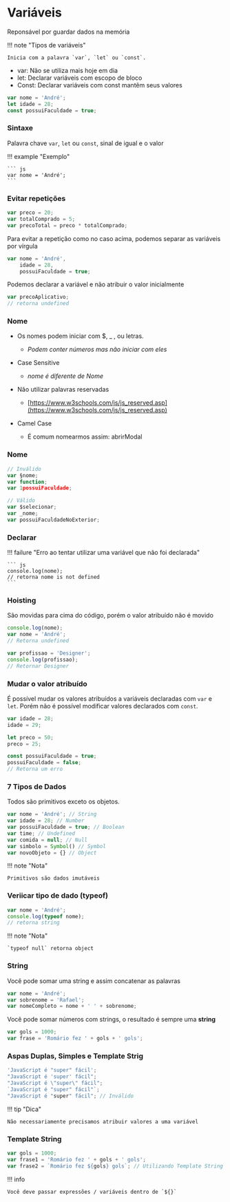 # Variáveis

Reponsável por guardar dados na memória

!!! note "Tipos de variáveis"

    Inicia com a palavra `var`, `let` ou `const`.

* var: Não se utiliza mais hoje em dia
* let: Declarar variáveis com escopo de bloco
* Const: Declarar variáveis com const mantêm seus valores

``` js
var nome = 'André';
let idade = 28;
const possuiFaculdade = true;
```

### Sintaxe
Palavra chave `var`, `let` ou `const`, sinal de igual e o valor

!!! example "Exemplo"
  
    ``` js
    var nome = 'André';
    ```



### Evitar repetições

``` js
var preco = 20;
var totalComprado = 5;
var precoTotal = preco * totalComprado;
```

Para evitar a repetição como no caso acima, podemos separar as variáveis por vírgula

```js
var nome = 'André',
    idade = 28,
    possuiFaculdade = true;
```

Podemos declarar a variável e não atribuir o valor inicialmente

``` js
var precoAplicativo;
// retorna undefined
```

### Nome

* Os nomes podem iniciar com $, _ , ou letras.
  
    * *Podem conter números mas não iniciar com eles*

* Case Sensitive
  
    * *nome é diferente de Nome*  

* Não utilizar palavras reservadas

    * [https://www.w3schools.com/js/js_reserved.asp](https://www.w3schools.com/js/js_reserved.asp)

* Camel Case

    * É comum nomearmos assim: abrirModal


### Nome

``` js
// Inválido
var §nome;
var function;
var 1possuiFaculdade;

// Válido
var $selecionar;
var _nome;
var possuiFaculdadeNoExterior;
```

### Declarar

!!! failure "Erro ao tentar utilizar uma variável que não foi declarada"

    ``` js
    console.log(nome);
    // retorna nome is not defined
    ```

### Hoisting 

São movidas para cima do código, porém o valor atribuído não é movido

```js
console.log(nome);
var nome = 'André';
// Retorna undefined

var profissao = 'Designer';
console.log(profissao);
// Retornar Designer
```

### Mudar o valor atribuído

É possível mudar os valores atribuídos a variáveis declaradas com `var` e `let`. Porém não é possível modificar valores declarados com `const`.

```js
var idade = 28;
idade = 29;

let preco = 50;
preco = 25;

const possuiFaculdade = true;
possuiFaculdade = false;
// Retorna um erro
```

### 7 Tipos de Dados

Todos são primitivos exceto os objetos.

```js
var nome = 'André'; // String
var idade = 28; // Number
var possuiFaculdade = true; // Boolean
var time; // Undefined
var comida = null; // Null
var simbolo = Symbol() // Symbol
var novoObjeto = {} // Object
```

!!! note "Nota"

    Primitivos são dados imutáveis

### Veriicar tipo de dado (typeof)

```js
var nome = 'André';
console.log(typeof nome);
// retorna string
```

!!! note "Nota"

    `typeof null` retorna object

### String

Você pode somar uma string e assim concatenar as palavras

```js
var nome = 'André';
var sobrenome = 'Rafael';
var nomeCompleto = nome + ' ' + sobrenome;
```

Você pode somar números com strings, o resultado é sempre uma **string**

```js
var gols = 1000;
var frase = 'Romário fez ' + gols + ' gols';
```

### Aspas Duplas, Simples e Template Strig

```js
'JavaScript é "super" fácil';
"JavaScript é 'super' fácil";
"JavaScript é \"super\" fácil";
`JavaScript é "super" fácil"`;
"JavaScript é "super" fácil"; // Inválido
```

!!! tip "Dica"

    Não necessariamente precisamos atribuir valores a uma variável

### Template String

```js
var gols = 1000;
var frase1 = 'Romário fez ' + gols + ' gols';
var frase2 = `Romário fez ${gols} gols`; // Utilizando Template String
```

!!! info 

    Você deve passar expressões / variáveis dentro de `${}`
